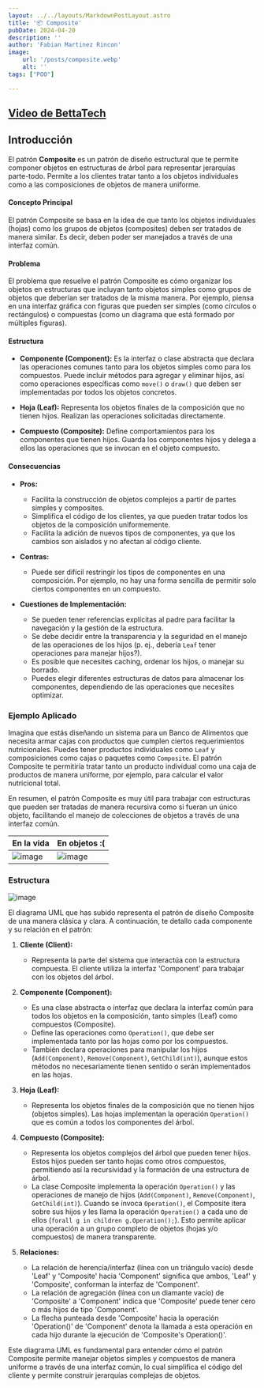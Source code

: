 ```yaml
---
layout: ../../layouts/MarkdownPostLayout.astro
title: '📦 Composite'
pubDate: 2024-04-20
description: ''
author: 'Fabian Martinez Rincon'
image:
    url: '/posts/composite.webp'
    alt: ''
tags: ["POO"]

---
```


## [Video de BettaTech](https://youtu.be/ES3DnAPted0?si=rXTAYg96uVkFsYAq)



## Introducción

El patrón **Composite** es un patrón de diseño estructural que te permite componer objetos en estructuras de árbol para representar jerarquías parte-todo. Permite a los clientes tratar tanto a los objetos individuales como a las composiciones de objetos de manera uniforme.

#### Concepto Principal

El patrón Composite se basa en la idea de que tanto los objetos individuales (hojas) como los grupos de objetos (composites) deben ser tratados de manera similar. Es decir, deben poder ser manejados a través de una interfaz común.

#### Problema

El problema que resuelve el patrón Composite es cómo organizar los objetos en estructuras que incluyan tanto objetos simples como grupos de objetos que deberían ser tratados de la misma manera. Por ejemplo, piensa en una interfaz gráfica con figuras que pueden ser simples (como círculos o rectángulos) o compuestas (como un diagrama que está formado por múltiples figuras).

#### Estructura

- **Componente (Component):** Es la interfaz o clase abstracta que declara las operaciones comunes tanto para los objetos simples como para los compuestos. Puede incluir métodos para agregar y eliminar hijos, así como operaciones específicas como `move()` o `draw()` que deben ser implementadas por todos los objetos concretos.
  
- **Hoja (Leaf):** Representa los objetos finales de la composición que no tienen hijos. Realizan las operaciones solicitadas directamente.
  
- **Compuesto (Composite):** Define comportamientos para los componentes que tienen hijos. Guarda los componentes hijos y delega a ellos las operaciones que se invocan en el objeto compuesto.

#### Consecuencias

- **Pros:**
  - Facilita la construcción de objetos complejos a partir de partes simples y composites.
  - Simplifica el código de los clientes, ya que pueden tratar todos los objetos de la composición uniformemente.
  - Facilita la adición de nuevos tipos de componentes, ya que los cambios son aislados y no afectan al código cliente.
  
- **Contras:**
  - Puede ser difícil restringir los tipos de componentes en una composición. Por ejemplo, no hay una forma sencilla de permitir solo ciertos componentes en un compuesto.
  
- **Cuestiones de Implementación:**
  - Se pueden tener referencias explícitas al padre para facilitar la navegación y la gestión de la estructura.
  - Se debe decidir entre la transparencia y la seguridad en el manejo de las operaciones de los hijos (p. ej., debería `Leaf` tener operaciones para manejar hijos?).
  - Es posible que necesites caching, ordenar los hijos, o manejar su borrado.
  - Puedes elegir diferentes estructuras de datos para almacenar los componentes, dependiendo de las operaciones que necesites optimizar.

### Ejemplo Aplicado

Imagina que estás diseñando un sistema para un Banco de Alimentos que necesita armar cajas con productos que cumplen ciertos requerimientos nutricionales. Puedes tener productos individuales como `Leaf` y composiciones como cajas o paquetes como `Composite`. El patrón Composite te permitiría tratar tanto un producto individual como una caja de productos de manera uniforme, por ejemplo, para calcular el valor nutricional total.

En resumen, el patrón Composite es muy útil para trabajar con estructuras que pueden ser tratadas de manera recursiva como si fueran un único objeto, facilitando el manejo de colecciones de objetos a través de una interfaz común.

| En la vida | En objetos :( |
| --------- | --------- |
| ![image](https://github.com/Fabian-Martinez-Rincon/Fabian-Martinez-Rincon/assets/55964635/df3cc88a-bcd8-4da6-b073-806299a8d3e2)   | ![image](https://github.com/Fabian-Martinez-Rincon/Fabian-Martinez-Rincon/assets/55964635/101ffd56-5d80-4ff7-bb38-17f7a4c7cc88)   |


### Estructura

![image](https://github.com/Fabian-Martinez-Rincon/Fabian-Martinez-Rincon/assets/55964635/d8eb8cc1-a8db-42c1-b9aa-c21905472526)

El diagrama UML que has subido representa el patrón de diseño Composite de una manera clásica y clara. A continuación, te detallo cada componente y su relación en el patrón:

1. **Cliente (Client):**
   - Representa la parte del sistema que interactúa con la estructura compuesta. El cliente utiliza la interfaz 'Component' para trabajar con los objetos del árbol.

2. **Componente (Component):**
   - Es una clase abstracta o interfaz que declara la interfaz común para todos los objetos en la composición, tanto simples (Leaf) como compuestos (Composite).
   - Define las operaciones como `Operation()`, que debe ser implementada tanto por las hojas como por los compuestos.
   - También declara operaciones para manipular los hijos (`Add(Component)`, `Remove(Component)`, `GetChild(int)`), aunque estos métodos no necesariamente tienen sentido o serán implementados en las hojas.

3. **Hoja (Leaf):**
   - Representa los objetos finales de la composición que no tienen hijos (objetos simples). Las hojas implementan la operación `Operation()` que es común a todos los componentes del árbol.

4. **Compuesto (Composite):**
   - Representa los objetos complejos del árbol que pueden tener hijos. Estos hijos pueden ser tanto hojas como otros compuestos, permitiendo así la recursividad y la formación de una estructura de árbol.
   - La clase Composite implementa la operación `Operation()` y las operaciones de manejo de hijos (`Add(Component)`, `Remove(Component)`, `GetChild(int)`). Cuando se invoca `Operation()`, el Composite itera sobre sus hijos y les llama la operación `Operation()` a cada uno de ellos (`forall g in children g.Operation();`). Esto permite aplicar una operación a un grupo completo de objetos (hojas y/o compuestos) de manera transparente.

5. **Relaciones:**
   - La relación de herencia/interfaz (línea con un triángulo vacío) desde 'Leaf' y 'Composite' hacia 'Component' significa que ambos, 'Leaf' y 'Composite', conforman la interfaz de 'Component'.
   - La relación de agregación (línea con un diamante vacío) de 'Composite' a 'Component' indica que 'Composite' puede tener cero o más hijos de tipo 'Component'.
   - La flecha punteada desde 'Composite' hacia la operación 'Operation()' de 'Component' denota la llamada a esta operación en cada hijo durante la ejecución de 'Composite's Operation()'.

Este diagrama UML es fundamental para entender cómo el patrón Composite permite manejar objetos simples y compuestos de manera uniforme a través de una interfaz común, lo cual simplifica el código del cliente y permite construir jerarquías complejas de objetos.